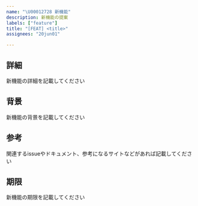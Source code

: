 ```yaml
---
name: "\U00012728 新機能"
description: 新機能の提案
labels: ["feature"]
title: "[FEAT] <title>"
assignees: "20jun01"

---
```


## 詳細
新機能の詳細を記載してください
<!-- 例: 現状はこうなっているところをこれを利用することによりこうする -->

## 背景
新機能の背景を記載してください
<!-- 例: 既存の機能では、〇〇ができないため、新機能を追加する -->

## 参考
関連するissueやドキュメント、参考になるサイトなどがあれば記載してください
<!-- 例: #1 -->

## 期限
新機能の期限を記載してください
<!-- 例: 2021/01/01 -->